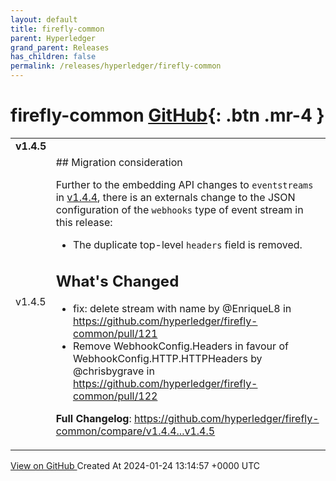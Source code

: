 ```yaml
---
layout: default
title: firefly-common
parent: Hyperledger
grand_parent: Releases
has_children: false
permalink: /releases/hyperledger/firefly-common
---
```


# firefly-common <span class="fs-3 right-align">[GitHub](https://github.com/hyperledger/firefly-common){: .btn .mr-4 }</span>


<div>
    <table>
        <tr>
            <td colspan="2">
                <b>
                    v1.4.5
                </b>
            </td>
        </tr>
        <tr>
            <td>
                <span class="chip">
                    v1.4.5
                </span>
            </td>
            <td>
                ## Migration consideration

Further to the embedding API changes to `eventstreams` in [v1.4.4](https://github.com/hyperledger/firefly-common/releases/tag/v1.4.4), there is an externals change to the JSON configuration of the `webhooks` type of event stream in this release:
- The duplicate top-level `headers` field is removed.

## What's Changed
* fix: delete stream with name by @EnriqueL8 in https://github.com/hyperledger/firefly-common/pull/121
* Remove WebhookConfig.Headers in favour of WebhookConfig.HTTP.HTTPHeaders by @chrisbygrave in https://github.com/hyperledger/firefly-common/pull/122


**Full Changelog**: https://github.com/hyperledger/firefly-common/compare/v1.4.4...v1.4.5
            </td>
        </tr>
    </table>
    <a href="https://github.com/hyperledger/firefly-common/releases/tag/v1.4.5" class=".btn">
        View on GitHub
    </a>
    <span class="right-align">
        Created At 2024-01-24 13:14:57 +0000 UTC
    </span>
</div>

